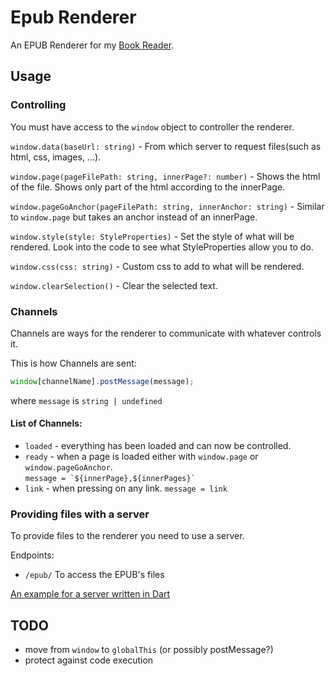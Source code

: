 # Epub Renderer

An EPUB Renderer for my [Book Reader](https://github.com/FlafyDev/epub-reader).

## Usage

### Controlling

You must have access to the `window` object to controller the renderer.

`window.data(baseUrl: string)` - From which server to request files(such as html, css, images, ...).

`window.page(pageFilePath: string, innerPage?: number)` - Shows the html of the file. Shows only part of the html according to the innerPage.

`window.pageGoAnchor(pageFilePath: string, innerAnchor: string)` - Similar to `window.page` but takes an anchor instead of an innerPage.

`window.style(style: StyleProperties)` - Set the style of what will be rendered. Look into the code to see what StyleProperties allow you to do.

`window.css(css: string)` - Custom css to add to what will be rendered.

`window.clearSelection()` - Clear the selected text.

### Channels

Channels are ways for the renderer to communicate with whatever controls it.

This is how Channels are sent:

```js
window[channelName].postMessage(message);
```

where `message` is `string | undefined`

#### List of Channels:

- `loaded` - everything has been loaded and can now be controlled.
- `ready` - when a page is loaded either with `window.page` or `window.pageGoAnchor`.  
  `` message = `${innerPage},${innerPages}`  ``
- `link` - when pressing on any link.
  `message = link`

### Providing files with a server

To provide files to the renderer you need to use a server.

Endpoints:

- `/epub/` To access the EPUB's files

[An example for a server written in Dart](https://github.com/FlafyDev/epub_renderer_server)

## TODO

- move from `window` to `globalThis` (or possibly postMessage?)
- protect against code execution
